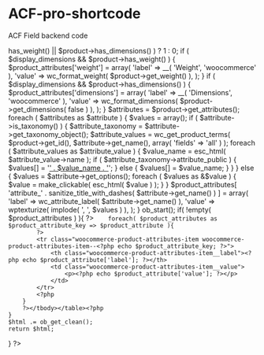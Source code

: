 # ACF-pro-shortcode
ACF Field backend code

<?php 

Get product variations attributes details in shortcode

add_shortcode('spacification-details','ac_product_attributes_callback');
function ac_product_attributes_callback(){
	$html = "";
	global $product;
	$product_attributes = array();
	
	$display_dimensions =  ( $product->has_weight() || $product->has_dimensions() ) ? 1 : 0;

	if ( $display_dimensions && $product->has_weight() ) {
		$product_attributes['weight'] = array(
			'label' => __( 'Weight', 'woocommerce' ),
			'value' => wc_format_weight( $product->get_weight() ),
		);
	}

	if ( $display_dimensions && $product->has_dimensions() ) {
		$product_attributes['dimensions'] = array(
			'label' => __( 'Dimensions', 'woocommerce' ),
			'value' => wc_format_dimensions( $product->get_dimensions( false ) ),
		);
	}
	
	$attributes = $product->get_attributes();
	foreach ( $attributes as $attribute ) {
		$values = array();

		if ( $attribute->is_taxonomy() ) {
			$attribute_taxonomy = $attribute->get_taxonomy_object();
			$attribute_values   = wc_get_product_terms( $product->get_id(), $attribute->get_name(), array( 'fields' => 'all' ) );

			foreach ( $attribute_values as $attribute_value ) {
				$value_name = esc_html( $attribute_value->name );

				if ( $attribute_taxonomy->attribute_public ) {
					$values[] = '<a href="' . esc_url( get_term_link( $attribute_value->term_id, $attribute->get_name() ) ) . '" rel="tag">' . $value_name . '</a>';
				} else {
					$values[] = $value_name;
				}
			}
		} else {
			$values = $attribute->get_options();

			foreach ( $values as &$value ) {
				$value = make_clickable( esc_html( $value ) );
			}
		}

		$product_attributes[ 'attribute_' . sanitize_title_with_dashes( $attribute->get_name() ) ] = array(
			'label' => wc_attribute_label( $attribute->get_name() ),
			'value' => wptexturize( implode( ', ', $values ) ),
		);
	}
	ob_start();
	if( !empty( $product_attributes ) ){
		?><table class="woocommerce-product-attributes shop_attributes"><tbody><?php
		foreach( $product_attributes as $product_attribute_key => $product_attribute ){
			?>
			<tr class="woocommerce-product-attributes-item woocommerce-product-attributes-item--<?php echo $product_attribute_key; ?>">
				<th class="woocommerce-product-attributes-item__label"><?php echo $product_attribute['label']; ?></th>
				<td class="woocommerce-product-attributes-item__value">
					<p><?php echo $product_attribute['value']; ?></p>
				</td>
			</tr>
			<?php
		}
		?></tbody></table><?php
	}
	$html .= ob_get_clean();
	return $html;
}
?>
